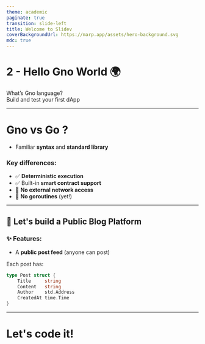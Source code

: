 ```yaml
---
theme: academic
paginate: true
transition: slide-left
title: Welcome to Slidev
coverBackgroundUrl: https://marp.app/assets/hero-background.svg
mdc: true
---
```



# 2 - Hello Gno World 🌍

What’s Gno language?  
Build and test your first dApp

<!--
![](./images/gnoland-logo.png){width=500px}
Goal -> Learn the basic of Gno
Setup the base of a simple and elementary dApp

Public mini social app
List simple post

What is possible in Gno 
Good practices quoted from Effective Gno
Discover Test methodology by testing our realm
-->

---

# **Gno** vs **Go** ?

- Familiar **syntax** and **standard library**

### Key differences:

- ✅ **Deterministic execution**  
- ✅ Built-in **smart contract support**  
- 🚫 **No external network access**  
- 🚫 **No goroutines** (yet!)

---

## 📢 Let's build a Public Blog Platform

### ✨ Features:
- A **public post feed** (anyone can post)

Each post has:

```go
type Post struct {
    Title     string
    Content   string
    Author    std.Address
    CreatedAt time.Time
}
```

---

# Let's code it!

<!--
Important concept

- **Embrace global state**  
  Realms *are* global by design — use them like APIs for shared data.

- **Fail fast with `panic`**  
Embrace it for fast failure in smart contract logic.
  Avoid silent errors. Panic clearly when assumptions break.  

- **Design for readability**  
  Code clarity matters more than cleverness — your smart contracts are public infrastructure.

Next: Deploy and test your smart contract  
Securely manage keys  
Testnet interaction  
Contract invocation

-->
